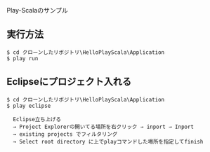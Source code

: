 Play-Scalaのサンプル

## 実行方法
```
$ cd クローンしたリポジトリ\HelloPlayScala\Application
$ play run
```
## Eclipseにプロジェクト入れる
```
$ cd クローンしたリポジトリ\HelloPlayScala\Application
$ play eclipse

  Eclipse立ち上げる
  → Project Explorerの開いてる場所を右クリック → inport → Inport
  → existing projects でフィルタリング
  → Select root directory に上でplayコマンドした場所を指定してfinish
```
